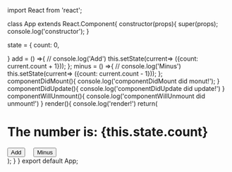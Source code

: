 import React from 'react';

class App extends React.Component{
  constructor(props){
    super(props);
    console.log('constructor');
  }
  
state = {
  count: 0,

  
}
  add = () =>{
   // console.log('Add')
    this.setState(current=> ({count: current.count + 1}));
  };
  minus = () =>{
   // console.log('Minus')
   this.setState(current=> ({count: current.count - 1}));
  };
componentDidMount(){
  console.log('componentDidMount did monut!');
}
componentDidUpdate(){
  console.log('componentDidUpdate did update!')
}
componentWillUnmount(){
  console.log('componentWillUnmount did unmount!')
}
  render(){
    console.log('render!')
  return(
    <div>
    <h1>The number is: {this.state.count}</h1>
    <button onClick={this.add}>Add </button>&nbsp;&nbsp;&nbsp;&nbsp;
    <button onClick={this.minus}>Minus</button>
    </div>
  );
}
}
export default App;
